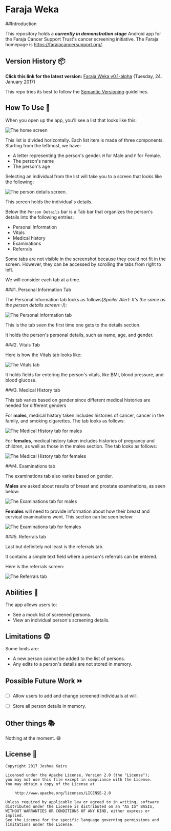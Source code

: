 # Faraja Weka

##Introduction

This repository holds a ***currently in demonstration stage*** Android app for the Faraja Cancer Support Trust's cancer screening initiative. The Faraja homepage is https://farajacancersupport.org/. 

## Version History :package:

**Click this link for the latest version:** 	[Faraja Weka v0.1-alpha](https://github.com/joshua-kairu/faraja-weka/releases/download/v0.1-alpha/faraja-weka-v0.1-alpha.apk) (Tuesday, 24. January 2017)


This repo tries its best to follow the [Semantic Versioning](http://semver.org/) guidelines.

## How To Use :wrench:

When you open up the app, you'll see a list that looks like this:

![The home screen](screen-shots/home-screen-2017-01-19-234024.png) 

This list is divided horizontally. Each list item is made of three components. Starting from the leftmost, we have:

* A letter representing the person's gender. `M` for Male and `F` for Female.
* The person's name
* The person's age

Selecting an individual from the list will take you to a screen that looks like the following:

![The person details screen.](screen-shots/person-details-personal-info-screen-2017-01-23-165151.png) 

This screen holds the individual's details. 

Below the `Person Details` bar is a Tab bar that organizes the person's details into the following entries:

* Personal Information
* Vitals
* Medical history
* Examinations
* Referrals

Some tabs are not visible in the screenshot because they could not fit in the screen. However, they can be accessed by scrolling the tabs from right to left.

We will consider each tab at a time.

###1. Personal Information Tab

The Personal Information tab looks as follows(*Spoiler Alert: It's the same as the person details screen:-)*):

![The Personal Information tab](screen-shots/person-details-personal-info-screen-2017-01-23-165151.png) 

This is the tab seen the first time one gets to the details section.

It holds the person's personal details, such as name, age, and gender.

###2. Vitals Tab

Here is how the Vitals tab looks like:

![The Vitals tab](screen-shots/person-details-vitals-2017-01-23-165227.png) 

It holds fields for entering the person's vitals, like BMI, blood pressure, and blood glucose.

###3. Medical History tab

This tab varies based on gender since different medical histories are needed for different genders

For **males**, medical history taken includes histories of cancer, cancer in the family, and smoking cigarettes. The tab looks as follows:

![The Medical History tab for males](screen-records/person-details-male-medical-history-2017-01-23-165345.gif) 

For **females**, medical history taken includes histories of pregrancy and children, as well as those in the males section. The tab looks as follows:

![The Medical History tab for females](screen-records/person-details-female-medical-history-2017-01-23-165258.gif) 

###4. Examinations tab

The examinations tab also varies based on gender.

**Males** are asked about results of breast and prostate examinations, as seen below:

![The Examinations tab for males](screen-records/person-details-male-examinations-2017-01-23-165426.gif) 

**Females** will need to provide information about how their breast and cervical examinations went. This section can be seen below:

![The Examinations tab for females](screen-records/person-details-female-examinations-2017-01-23-165426.gif) 

###5. Referrals tab

Last but definitely not least is the referrals tab. 

It contains a simple text field where a person's referrals can be entered.

Here is the referrals screen:

![The Referrals tab](screen-shots/person-details-referrals-2017-01-23-165526.png) 

## Abilities :muscle:

The app allows users to:
* See a mock list of screened persons.
* View an individual person's screening details.

## Limitations :worried:

Some limits are:
* A new person cannot be added to the list of persons.
* Any edits to a person's details are not stored in memory.

## Possible Future Work :fast_forward:

- [ ] Allow users to add and change screened individuals at will.

- [ ] Store all person details in memory.

## Other things :books:

Nothing at the moment. :smile:

## License :lock_with_ink_pen:

```
Copyright 2017 Joshua Kairu

Licensed under the Apache License, Version 2.0 (the "License");
you may not use this file except in compliance with the License.
You may obtain a copy of the License at

    http://www.apache.org/licenses/LICENSE-2.0

Unless required by applicable law or agreed to in writing, software
distributed under the License is distributed on an "AS IS" BASIS,
WITHOUT WARRANTIES OR CONDITIONS OF ANY KIND, either express or implied.
See the License for the specific language governing permissions and
limitations under the License.
```